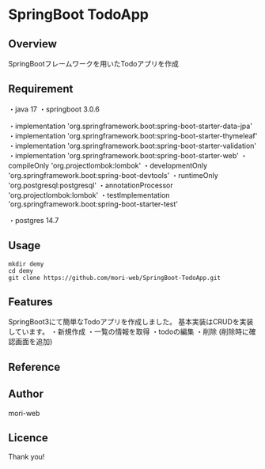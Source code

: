 # SpringBoot TodoApp
<!-- リポジトリネームを書く -->

## Overview
<!-- 概要 を書く-->
<!-- 簡単に1〜2行 -->
SpringBootフレームワークを用いたTodoアプリを作成

## Requirement
<!-- 要件を書く -->
<!-- 環境に必要な言語・ツール・ライブラリやバージョンを記載する -->
・java 17
・springboot 3.0.6

・implementation 'org.springframework.boot:spring-boot-starter-data-jpa'
・implementation 'org.springframework.boot:spring-boot-starter-thymeleaf'
・implementation 'org.springframework.boot:spring-boot-starter-validation'
・implementation 'org.springframework.boot:spring-boot-starter-web'
・compileOnly 'org.projectlombok:lombok'
・developmentOnly 'org.springframework.boot:spring-boot-devtools'
・runtimeOnly 'org.postgresql:postgresql'
・annotationProcessor 'org.projectlombok:lombok'
・testImplementation 'org.springframework.boot:spring-boot-starter-test'

・postgres 14.7

## Usage
<!-- 使用方法を書く -->
<!-- 簡単な使い方・インストール方法など -->
```
mkdir demy
cd demy
git clone https://github.com/mori-web/SpringBoot-TodoApp.git
```



## Features
<!-- 特徴を書く -->
<!-- 詳しい仕様について基本的に箇条書きで書く -->
SpringBoot3にて簡単なTodoアプリを作成しました。
基本実装はCRUDを実装しています。
・新規作成
・一覧の情報を取得
・todoの編集
・削除 (削除時に確認画面を追加)


## Reference
<!-- リファレンス -->
<!-- 参考URLを書く -->

## Author
<!-- 著者名（自分の情報を書く） -->
<!-- Twitterアカウント -->
<!-- [twitter](https://twitter.com/kumaron_web) -->
mori-web

## Licence
<!-- 例：[MIT](https://......) -->

Thank you!